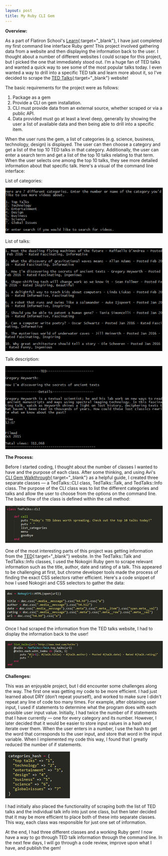 ```yaml
---
layout: post
title: My Ruby CLI Gem
---
```


**Overview:**

As a part of Flatiron School's [Learn](https://learn.co/){:target="_blank"}, I have just completed my first command line interface Ruby gem! This project involved gathering data from a website and then displaying the information back to the user. I thought about a number of different websites I could scrape for this project, but I picked the one that immediately stood out. I’m a huge fan of TED talks and wanted a quick way to see some of the most popular talks today. I even wanted a way to drill into a specific TED talk and learn more about it, so I’ve decided to scrape the [TED Talks](https://www.ted.com/talks){:target="_blank"} website! 

The basic requirements for the project were as follows: 

1.  Package as a gem
2.  Provide a CLI on gem installation.
3.  CLI must provide data from an external source, whether scraped or via a public API.
4.  Data provided must go at least a level deep, generally by showing the user a list of available data and then being able to drill into a specific item.

When the user runs the gem, a list of categories (e.g. science, business, technology, design) is displayed. The user can then choose a category and get a list of the top 10 TED talks in that category. Additionally, the user can enter a search term and get a list of the top 10 talks relating to that term. When the user selects one among the top 10 talks, they see more detailed information about that specific talk. Here's a visual of the command line interface:

List of categories:

![Categories screenshot](/img/categories.jpg)

List of talks:

![talks screenshot](/img/talks.jpg)

Talk description:

![description screenshot](/img/description.jpg)

**The Process:**

Before I started coding, I thought about the number of classes I wanted to have and the purpose of each class. After some thinking, and using Avi's [CLI Gem Walkthrough](https://www.youtube.com/watch?v=_lDExWIhYKI){:target="_blank"} as a helpful guide, I created three separate classes — a TedTalks::CLI class, TedTalks::Talk, and TedTalks::Info class. The purpose of the CLI class was to list the different categories and talks and allow the user to choose from the options on the command line. The basic flow of the class is defined within the call method:

![CLI method screenshot](/img/cli.jpg)

One of the most interesting parts of this project was getting information from the [TED](https://ted.com/talks){:target="_blank"} website. In the TedTalks::Talk and TedTalks::Info classes, I used the Nokogiri Ruby gem to scrape relevant information such as the title, author, date and rating of a talk. This appeared to be challenging at first, but chrome developer tools made the process of finding the exact CSS selectors rather efficient. Here's a code snippet of how I used Nokogiri and CSS selectors to gather the data:

![scraping method screenshot](/img/scrape.jpg)

Once I had scraped the information from the TED talks website, I had to display the information back to the user! 

![list_talks method screenshot](/img/list_talks.jpg)

**Challenges:**

This was an enjoyable project, but I did encounter some challenges along the way. The first one was getting my code to be more efficient. I had just learned about DRY (don’t repeat yourself), and worked to make sure I didn't repeat any line of code too many times. For example, after obtaining user input, I used if statements to determine what the program does with each possible user input value. Initially, I had twice the number of if statements that I have currently — one for every category and its number. However, I later decided that it would be easier to store input values in a hash and iterate over them. When the user enters in a number, I use the hash to get the word that corresponds to the user input, and store that word in the input variable. When I implemented my code this way, I found that I greatly reduced the number of if statements.

![hash method screenshot](/img/hash.jpg)


I had initially also placed the functionality of scraping both the list of TED talks and the individual talk info into just one class, but then later decided that it may be more efficient to place both of these into separate classes. This way, each class was responsible for just one set of information.

At the end, I had three different classes and a working Ruby gem! I now have a way to go through TED talk information through the command line. In the next few days, I will go through a code review, improve upon what I have, and publish the gem!